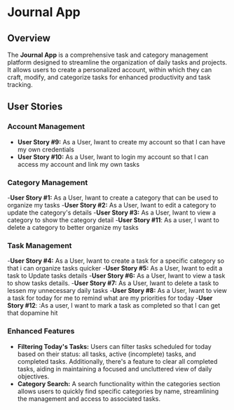 # Journal App

## Overview

The **Journal App** is a comprehensive task and category management platform designed to streamline the organization of daily tasks and projects. It allows users to create a personalized account, within which they can craft, modify, and categorize tasks for enhanced productivity and task tracking.

## User Stories

### Account Management

- **User Story #9:** As a User, Iwant to create my account so that I can have my own credentials
- **User Story #10:** As a User, Iwant to login my account so that I can access my account and link my own tasks

### Category Management

-**User Story #1:** As a User, Iwant to create a category that can be used to organize my tasks -**User Story #2:** As a User, Iwant to edit a category to update the category's details -**User Story #3:** As a User, Iwant to view a category to show the category detail -**User Story #11**: As a user, I want to delete a category to better organize my tasks

### Task Management

-**User Story #4:** As a User, Iwant to create a task for a specific category so that i can organize tasks quicker -**User Story #5:** As a User, Iwant to edit a task to Update tasks details -**User Story #6:** As a User, Iwant to view a task to show tasks details. -**User Story #7:** As a User, Iwant to delete a task to lessen my unnecessary daily tasks -**User Story #8:** As a User, Iwant to view a task for today for me to remind what are my priorities for today -**User Story #12**: :As a user, I want to mark a task as completed so that I can get that dopamine hit

### Enhanced Features

- **Filtering Today's Tasks:** Users can filter tasks scheduled for today based on their status: all tasks, active (incomplete) tasks, and completed tasks. Additionally, there's a feature to clear all completed tasks, aiding in maintaining a focused and uncluttered view of daily objectives.
- **Category Search:** A search functionality within the categories section allows users to quickly find specific categories by name, streamlining the management and access to associated tasks.
